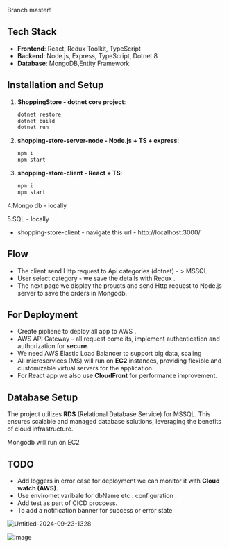 Branch master!

## Tech Stack
- **Frontend**: React, Redux Toolkit, TypeScript
- **Backend**: Node.js, Express, TypeScript, Dotnet 8
- **Database**: MongoDB,Entity Framework


## Installation and Setup
   
1. **ShoppingStore - dotnet core project**:
   
   ```bash
   dotnet restore
   dotnet build
   dotnet run

2. **shopping-store-server-node - Node.js + TS + express**:
   
   ```bash
   npm i 
   npm start

3. **shopping-store-client - React + TS**:
   
   ```bash
   npm i 
   npm start
   
4.Mongo db - locally

5.SQL - locally

   
- shopping-store-client - navigate this url -  http://localhost:3000/
  
 ## Flow
- The client send Http request to Api categories (dotnet) - > MSSQL 
- User select category - we save the details with Redux .  
- The next page we display the proucts and send Http request to Node.js server to save the orders in Mongodb.

 ## For Deployment
- Create pipliene to deploy all app to AWS .
- AWS API Gateway - all request come its, implement authentication and authorization for **secure**.
- We need AWS Elastic Load Balancer to support big data, scaling
- All microservices (MS) will run on **EC2** instances, providing flexible and customizable virtual servers for the application.
- For React app we also use **CloudFront** for performance improvement.
 ## Database Setup
The project utilizes **RDS** (Relational Database Service) for  MSSQL. This ensures scalable and managed database solutions, leveraging the benefits of cloud infrastructure.

Mongodb will run on EC2

 ## TODO
- Add loggers in error case for deployment we can monitor it with **Cloud watch (AWS)**.
- Use enviromet varibale for dbName etc . 
  configuration .
- Add test as part of CICD proccess.
- To add a notification banner for success or error state


![Untitled-2024-09-23-1328](https://github.com/user-attachments/assets/2dd03829-3fd0-4c4d-8fd3-32844084923b)

![image](https://github.com/user-attachments/assets/29cd076c-cab8-4699-8d43-fe8869a0f2b9)



